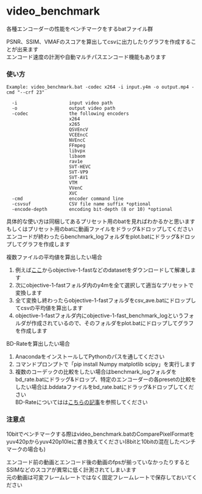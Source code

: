 # video_benchmark
各種エンコーダーの性能をベンチマークをするbatファイル群

PSNR、SSIM、VMAFのスコアを算出してcsvに出力したりグラフを作成することが出来ます  
エンコード速度の計測や自動マルチパスエンコード機能もあります  

### 使い方

```console
Example: video_benchmark.bat -codec x264 -i input.y4m -o output.mp4 -cmd "--crf 23"

  -i                   input video path
  -o                   output video path
  -codec               the following encoders
                       x264
                       x265
                       QSVEncV
                       VCEEncC
                       NVEncC
                       FFmpeg
                       libvpx
                       libaom
                       rav1e
                       SVT-HEVC
                       SVT-VP9
                       SVT-AV1
                       VTM
                       VVenC
                       XVC
  -cmd                 encoder command line
  -csvsuf              CSV file name suffix *optional
  -encode-depth        encoding bit-depth (8 or 10) *optional
```
具体的な使い方は同梱してあるプリセット用のbatを見ればわかるかと思います  
もしくはプリセット用のbatに動画ファイルをドラッグ&ドロップしてください  
エンコードが終わったらbenchmark_logフォルダをplot.batにドラッグ&ドロップしてグラフを作成します  

複数ファイルの平均値を算出したい場合  
1. 例えば[ここ](https://media.xiph.org/video/derf/)からobjective-1-fastなどのdatasetをダウンロードして解凍します  
2. 次にobjective-1-fastフォルダ内のy4mを全て選択して適当なプリセットで変換します  
3. 全て変換し終わったらobjective-1-fastフォルダをcsv_ave.batにドロップしてcsvの平均値を算出します  
4. objective-1-fastフォルダ内にobjective-1-fast_benchmark_logというフォルダが作成されているので、そのフォルダをplot.batにドロップしてグラフを作成します  

BD-Rateを算出したい場合  
1. AnacondaをインストールしてPythonのパスを通してください  
2. コマンドプロンプトで「pip install Numpy matplotlib scipy」を実行します  
3. 複数のコーデックの比較をしたい場合はbenchmark_logフォルダをbd_rate.batにドラッグ&ドロップ、特定のエンコーダーの各presetの比較をしたい場合は.bddataファイルをbd_rate.batにドラッグ&ドロップしてください  
BD-Rateについてはは[こちらの記事](https://qiita.com/saka1_p/items/971c95049416f034342d)を参照してください  

### 注意点  
10bitでベンチマークする際はvideo_benchmark.batのComparePixelFormatをyuv420pからyuv420p10leに書き換えてください(8bitと10bitの混在したベンチマークの場合も)  

エンコード前の動画とエンコード後の動画のfpsが揃っていなかったりするとSSIMなどのスコアが異常に低く計測されてしまいます  
元の動画は可変フレームレートではなく固定フレームレートで保存しておいてください  
